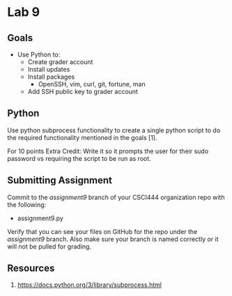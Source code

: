 # Lab 9

## Goals

* Use Python to:
    * Create grader account
    * Install updates
    * Install packages
        * OpenSSH, vim, curl, git, fortune, man
    * Add SSH public key to grader account

## Python

Use python subprocess functionality to create a single python script to do the required functionality mentioned in the goals [1].

For 10 points Extra Credit: Write it so it prompts the user for their sudo password vs requiring the script to be run as root.

## Submitting Assignment

Commit to the *assignment9* branch of your CSCI444 organization repo with the following:

* assignment9.py

Verify that you can see your files on GitHub for the repo under the *assignment9* branch. Also make sure your branch is named correctly or it will not be pulled for grading.


## Resources

1. https://docs.python.org/3/library/subprocess.html